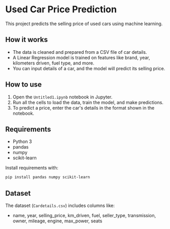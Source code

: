 # Used Car Price Prediction

This project predicts the selling price of used cars using machine learning.

## How it works

- The data is cleaned and prepared from a CSV file of car details.
- A Linear Regression model is trained on features like brand, year, kilometers driven, fuel type, and more.
- You can input details of a car, and the model will predict its selling price.

## How to use

1. Open the `Untitled1.ipynb` notebook in Jupyter.
2. Run all the cells to load the data, train the model, and make predictions.
3. To predict a price, enter the car's details in the format shown in the notebook.

## Requirements

- Python 3
- pandas
- numpy
- scikit-learn

Install requirements with:
```bash
pip install pandas numpy scikit-learn
```

## Dataset

The dataset (`Cardetails.csv`) includes columns like:
- name, year, selling_price, km_driven, fuel, seller_type, transmission, owner, mileage, engine, max_power, seats
